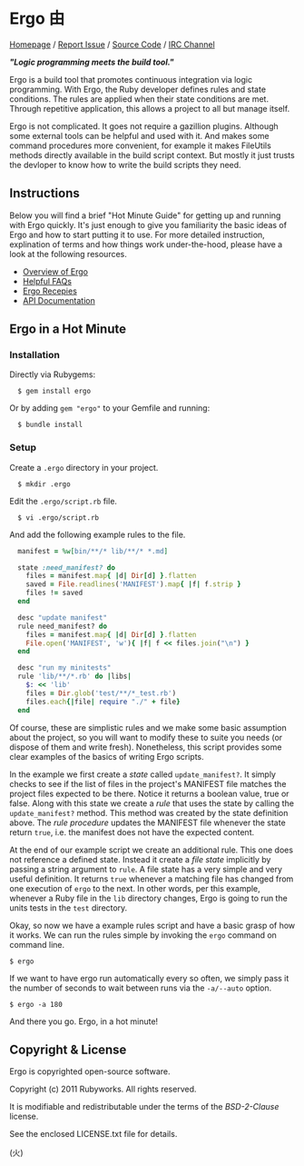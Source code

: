 # Ergo 由

[Homepage](http://rubyworks.github.com/ergo) /
[Report Issue](http://github.com/rubyworks/ergo/issues) /
[Source Code](http://github.com/rubyworks/ergo) /
[IRC Channel](http://chat.us.freenode.net/rubyworks)

***"Logic programming meets the build tool."***

Ergo is a build tool that promotes continuous integration via logic
programming. With Ergo, the Ruby developer defines rules and state
conditions. The rules are applied when their state conditions are
met. Through repetitive application, this allows a project to all
but manage itself.

Ergo is not complicated. It goes not require a gazillion plugins.
Although some external tools can be helpful and used with it. And
makes some command procedures more convenient, for example it makes
FileUtils methods directly available in the build script context.
But mostly it just trusts the devloper to know how to write the build
scripts they need.


## Instructions

Below you will find a brief "Hot Minute Guide" for getting up and
running with Ergo quickly. It's just enough to give you familiarity
the basic ideas of Ergo and how to start putting it to use. For more
detailed instruction, explination of terms and how things work
under-the-hood, please have a look at the following resources.

* [Overview of Ergo](https://github.com/rubyworks/ergo/wiki/Overview-of-Ergo)
* [Helpful FAQs](https://github.com/rubyworks/ergo/wiki/FAQ)
* [Ergo Recepies](https://github.com/rubyworks/ergo/wiki/Ergo-Recipes)
* [API Documentation](http://rubydoc.info/gems/ergo/frames)


## Ergo in a Hot Minute

### Installation

Directly via Rubygems:

```
  $ gem install ergo
```

Or by adding `gem "ergo"` to your Gemfile and running:

```
  $ bundle install
```

### Setup

Create a `.ergo` directory in your project.

```
  $ mkdir .ergo
```

Edit the `.ergo/script.rb` file.

```
  $ vi .ergo/script.rb
```

And add the following example rules to the file.

```ruby
  manifest = %w[bin/**/* lib/**/* *.md]

  state :need_manifest? do
    files = manifest.map{ |d| Dir[d] }.flatten
    saved = File.readlines('MANIFEST').map{ |f| f.strip }
    files != saved
  end

  desc "update manifest"
  rule need_manifest? do
    files = manifest.map{ |d| Dir[d] }.flatten
    File.open('MANIFEST', 'w'){ |f| f << files.join("\n") }
  end

  desc "run my minitests"
  rule 'lib/**/*.rb' do |libs|
    $: << 'lib'
    files = Dir.glob('test/**/*_test.rb') 
    files.each{|file| require "./" + file}
  end
```

Of course, these are simplistic rules and we make some basic assumption about
the project, so you will want to modify these to suite you needs (or dispose
of them and write fresh). Nonetheless, this script provides some clear examples
of the basics of writing Ergo scripts.

In the example we first create a *state* called `update_manifest?`. It
simply checks to see if the list of files in the project's MANIFEST
file matches the project files expected to be there. Notice it returns
a boolean value, true or false. Along with this state we create a *rule*
that uses the state by calling the `update_manifest?` method. This method
was created by the state definition above. The *rule procedure* updates the 
MANIFEST file whenever the state return `true`, i.e. the manifest does
not have the expected content.

At the end of our example script we create an additional rule. This
one does not reference a defined state. Instead it create a *file state*
implicitly by passing a string argument to `rule`. A file state has a
very simple and very useful definition. It returns `true` whenever a
matching file has changed from one execution of `ergo` to the next.
In other words, per this example, whenever a Ruby file in the `lib` 
directory changes, Ergo is going to run the units tests in the `test` 
directory.

Okay, so now we have a example rules script and have a basic grasp of
how it works. We can run the rules simple by invoking the `ergo` command
on command line.

    $ ergo

If we want to have ergo run automatically every so often, we simply
pass it the number of seconds to wait between runs via the `-a/--auto`
option.

    $ ergo -a 180

And there you go. Ergo, in a hot minute!


## Copyright & License

Ergo is copyrighted open-source software.

  Copyright (c) 2011 Rubyworks. All rights reserved.

It is modifiable and redistributable under the terms of the *BSD-2-Clause* license.

See the enclosed LICENSE.txt file for details.

(火)
